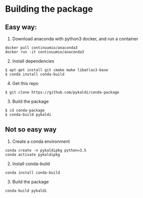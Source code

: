 Building the package
====================

Easy way:
---------
1. Download anaconda with python3 docker, and run a container
```
docker pull continuumio/anaconda3
docker run -it continuumio/anaconda3
```

2. Install dependencies
```
$ apt-get install git cmake make libatlas3-base
$ conda install conda-build
```

4. Get this repo
```
$ git clone https://github.com/pykaldi/conda-package
```

3. Build the package
```
$ cd conda-package
$ conda-build pykaldi
```

Not so easy way
---------------
1. Create a conda environment
```
conda create -n pykaldipkg python=3.5
conda activate pykaldipkg
```

2. Install conda-build
```
conda install conda-build
```

3. Build the package
```
conda-build pykaldi
```


